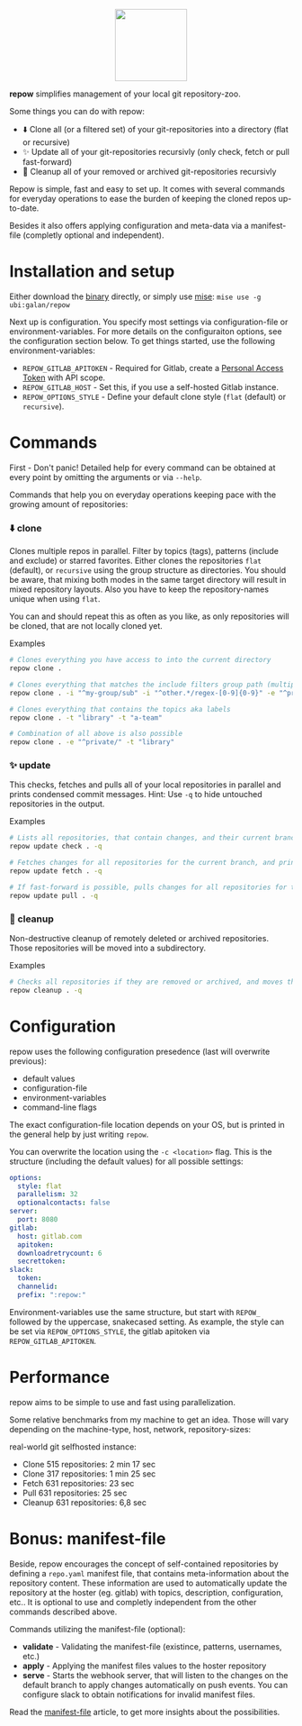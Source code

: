 <p align="center">
  <img src="media/repow-02-512.png" width="128">
</p>

**repow** simplifies management of your local git repository-zoo.

Some things you can do with repow:

* ⬇️ Clone all (or a filtered set) of your git-repositories into a directory (flat or recursive)
* ✨ Update all of your git-repositories recursivly (only check, fetch or pull fast-forward)
* 🧹 Cleanup all of your removed or archived git-repositories recursivly

Repow is simple, fast and easy to set up. It comes with several commands for everyday operations to ease the burden of keeping the cloned repos up-to-date.

Besides it also offers applying configuration and meta-data via a manifest-file (completly optional and independent).



# Installation and setup

Either download the [binary](https://github.com/galan/repow/releases) directly, or simply use [mise](https://mise.jdx.dev): `mise use -g ubi:galan/repow`

Next up is configuration. You specify most settings via configuration-file or environment-variables. For more details on the configuraiton options, see the configuration section below. To get things started, use the following environment-variables:

* `REPOW_GITLAB_APITOKEN` - Required for Gitlab, create a [Personal Access Token](https://gitlab.com/-/user_settings/personal_access_tokens) with API scope.
* `REPOW_GITLAB_HOST` - Set this, if you use a self-hosted Gitlab instance.
* `REPOW_OPTIONS_STYLE` - Define your default clone style (`flat` (default) or `recursive`).



# Commands
First - Don't panic! Detailed help for every command can be obtained at every point by omitting the arguments or via `--help`.

Commands that help you on everyday operations keeping pace with the growing amount of repositories:

### ⬇️ clone
Clones multiple repos in parallel. Filter by topics (tags), patterns (include and exclude) or starred favorites. Either clones the repositories `flat` (default), or `recursive` using the group structure as directories. You should be aware, that mixing both modes in the same target directory will result in mixed repository layouts. Also you have to keep the repository-names unique when using `flat`.

You can and should repeat this as often as you like, as only repositories will be cloned, that are not locally cloned yet.

Examples
```bash
# Clones everything you have access to into the current directory
repow clone . 

# Clones everything that matches the include filters group path (multiple possible)
repow clone . -i "^my-group/sub" -i "^other.*/regex-[0-9]{0-9}" -e "^private/"

# Clones everything that contains the topics aka labels
repow clone . -t "library" -t "a-team"

# Combination of all above is also possible
repow clone . -e "^private/" -t "library"
```


### ✨ update
This checks, fetches and pulls all of your local repositories in parallel and prints condensed commit messages. Hint: Use `-q` to hide untouched repositories in the output.

Examples
```bash
# Lists all repositories, that contain changes, and their current branch
repow update check . -q

# Fetches changes for all repositories for the current branch, and prints only those with changes
repow update fetch . -q

# If fast-forward is possible, pulls changes for all repositories for the current branch, and prints only those with changes
repow update pull . -q
```


### 🧹 cleanup
Non-destructive cleanup of remotely deleted or archived repositories. Those repositories will be moved into a subdirectory.

Examples
```bash
# Checks all repositories if they are removed or archived, and moves them non-destructive aside
repow cleanup . -q
```


# Configuration

repow uses the following configuration presedence (last will overwrite previous):
* default values
* configuration-file
* environment-variables
* command-line flags

The exact configuration-file location depends on your OS, but is printed in the general help by just writing `repow`.

You can overwrite the location using the `-c <location>` flag. This is the structure (including the default values) for all possible settings:

```yaml
options:
  style: flat
  parallelism: 32
  optionalcontacts: false
server:
  port: 8080
gitlab:
  host: gitlab.com
  apitoken:
  downloadretrycount: 6
  secrettoken:
slack:
  token:
  channelid:
  prefix: ":repow:"
```

Environment-variables use the same structure, but start with `REPOW_` followed by the uppercase, snakecased setting. As example, the style can be set via `REPOW_OPTIONS_STYLE`, the gitlab apitoken via `REPOW_GITLAB_APITOKEN`.


# Performance
repow aims to be simple to use and fast using parallelization.

Some relative benchmarks from my machine to get an idea. Those will vary depending on the machine-type, host, network, repository-sizes:

real-world git selfhosted instance:
* Clone 515 repositories: 2 min 17 sec
* Clone 317 repositories: 1 min 25 sec 
* Fetch 631 repositories: 23 sec
* Pull 631 repositories: 25 sec
* Cleanup 631 repositories: 6,8 sec


# Bonus: manifest-file

Beside, repow encourages the concept of self-contained repositories by defining a `repo.yaml` manifest file, that contains meta-information about the repository content. These information are used to automatically update the repository at the hoster (eg. gitlab) with topics, description, configuration, etc.. It is optional to use and completly independent from the other commands described above.

Commands utilizing the manifest-file (optional):
* **validate** - Validating the manifest-file (existince, patterns, usernames, etc.)
* **apply** - Applying the manifest files values to the hoster repository
* **serve** - Starts the webhook server, that will listen to the changes on the default branch to apply changes automatically on push events. You can configure slack to obtain notifications for invalid manifest files.

Read the [manifest-file](https://github.com/galan/repow/blob/master/documentation/repow.yaml-manifest.md) article, to get more insights about the possibilities.
